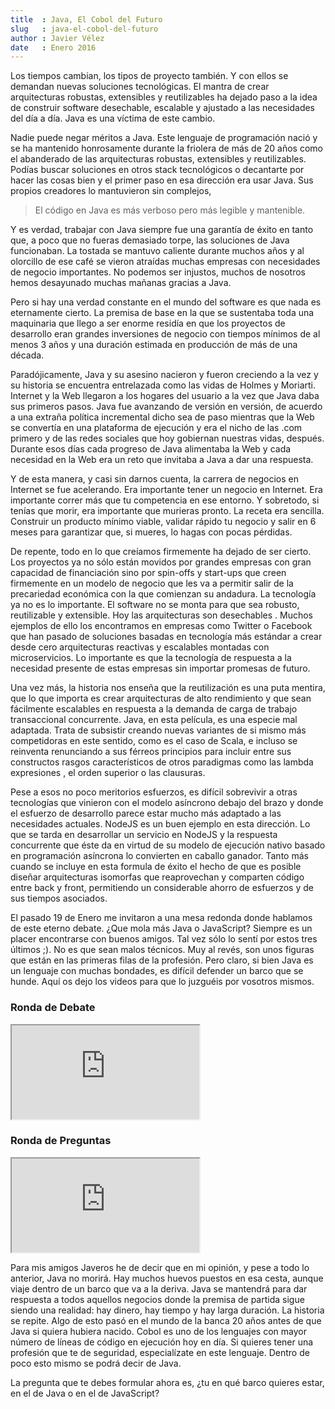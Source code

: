 ```yaml
---
title  : Java, El Cobol del Futuro
slug   : java-el-cobol-del-futuro
author : Javier Vélez
date   : Enero 2016
---
```


Los tiempos cambian, los tipos de proyecto también. Y con ellos se demandan nuevas soluciones tecnológicas. El mantra de crear arquitecturas robustas, extensibles y reutilizables ha dejado paso a la idea de construir software desechable, escalable y ajustado a las necesidades del día a día. Java es una víctima de este cambio.

Nadie puede negar méritos a Java. Este lenguaje de programación nació y se ha mantenido honrosamente durante la friolera de más de 20 años como el abanderado de las arquitecturas robustas, extensibles y reutilizables. Podías buscar soluciones en otros stack tecnológicos o decantarte por hacer las cosas bien y el primer paso en esa dirección era usar Java. Sus propios creadores lo mantuvieron sin complejos,

> El código en Java es más verboso pero más legible y mantenible.

Y es verdad, trabajar con Java siempre fue una garantía de éxito en tanto que, a poco que no fueras demasiado torpe, las soluciones de Java funcionaban. La tostada se mantuvo caliente durante muchos años y al olorcillo de ese café se vieron atraídas muchas empresas con necesidades de negocio importantes. No podemos ser injustos, muchos de nosotros hemos desayunado muchas mañanas gracias a Java.

Pero si hay una verdad constante en el mundo del software es que nada es eternamente cierto. La premisa de base en la que se sustentaba toda una maquinaria que llego a ser enorme residía en que los proyectos de desarrollo eran grandes inversiones de negocio con tiempos mínimos de al menos 3 años y una duración estimada en producción de más de una década.

Paradójicamente, Java y su asesino nacieron y fueron creciendo a la vez y su historia se encuentra entrelazada como las vidas de Holmes y Moriarti. Internet y la Web llegaron a los hogares del usuario a la vez que Java daba sus primeros pasos. Java fue avanzando de versión en versión, de acuerdo a una extraña política incremental dicho sea de paso mientras que la Web se convertía en una plataforma de ejecución y era el nicho de las .com primero y de las redes sociales que hoy gobiernan nuestras vidas, después. Durante esos días cada progreso de Java alimentaba la Web y cada necesidad en la Web era un reto que invitaba a Java a dar una respuesta.

Y de esta manera, y casi sin darnos cuenta, la carrera de negocios en Internet se fue acelerando. Era importante tener un negocio en Internet. Era importante correr más que tu competencia en ese entorno. Y sobretodo, si tenías que morir, era importante que murieras pronto. La receta era sencilla. Construir un producto mínimo viable, validar rápido tu negocio y salir en 6 meses para garantizar que, si mueres, lo hagas con pocas pérdidas.

De repente, todo en lo que creíamos firmemente ha dejado de ser cierto. Los proyectos ya no sólo están movidos por grandes empresas con gran capacidad de financiación sino por spin-offs y start-ups que creen firmemente en un modelo de negocio que les va a permitir salir de la precariedad económica con la que comienzan su andadura. La tecnología ya no es lo importante. El software no se monta para que sea robusto, reutilizable y extensible. Hoy las arquitecturas son desechables . Muchos ejemplos de ello los encontramos en empresas como Twitter o Facebook que han pasado de soluciones basadas en tecnología más estándar a crear desde cero arquitecturas reactivas y escalables montadas con microservicios. Lo importante es que la tecnología de respuesta a la necesidad presente de estas empresas sin importar promesas de futuro.

Una vez más, la historia nos enseña que la reutilización es una puta mentira, que lo que importa es crear arquitecturas de alto rendimiento y que sean fácilmente escalables en respuesta a la demanda de carga de trabajo transaccional concurrente. Java, en esta película, es una especie mal adaptada. Trata de subsistir creando nuevas variantes de si mismo más competidoras en este sentido, como es el caso de Scala, e incluso se reinventa renunciando a sus férreos principios para incluir entre sus constructos rasgos característicos de otros paradigmas como las lambda expresiones , el orden superior o las clausuras.

Pese a esos no poco meritorios esfuerzos, es difícil sobrevivir a otras tecnologías que vinieron con el modelo asíncrono debajo del brazo y donde el esfuerzo de desarrollo parece estar mucho más adaptado a las necesidades actuales. NodeJS es un buen ejemplo en esta dirección. Lo que se tarda en desarrollar un servicio en NodeJS y la respuesta concurrente que éste da en virtud de su modelo de ejecución nativo basado en programación asíncrona lo convierten en caballo ganador. Tanto más cuando se incluye en esta formula de éxito el hecho de que es posible diseñar arquitecturas isomorfas que reaprovechan y comparten código entre back y front, permitiendo un considerable ahorro de esfuerzos y de sus tiempos asociados.

El pasado 19 de Enero me invitaron a una mesa redonda donde hablamos de este eterno debate. ¿Que mola más Java o JavaScript? Siempre es un placer encontrarse con buenos amigos. Tal vez sólo lo sentí por estos tres últimos ;). No es que sean malos técnicos. Muy al revés, son unos figuras que están en las primeras filas de la profesión. Pero claro, si bien Java es un lenguaje con muchas bondades, es difícil defender un barco que se hunde. Aquí os dejo los videos para que lo juzguéis por vosotros mismos.

### Ronda de Debate

<iframe class="video" src="https://www.youtube.com/embed/2XtJV2bQjQQ" allowfullscreen></iframe>

### Ronda de Preguntas

<iframe class="video" src="https://www.youtube.com/embed/T3NYcmOE1dQ" allowfullscreen></iframe>

Para mis amigos Javeros he de decir que en mi opinión, y pese a todo lo anterior, Java no morirá. Hay muchos huevos puestos en esa cesta, aunque viaje dentro de un barco que va a la deriva. Java se mantendrá para dar respuesta a todos aquellos negocios donde la premisa de partida sigue siendo una realidad: hay dinero, hay tiempo y hay larga duración. La historia se repite. Algo de esto pasó en el mundo de la banca 20 años antes de que Java si quiera hubiera nacido. Cobol es uno de los lenguajes con mayor número de líneas de código en ejecución hoy en día. Si quieres tener una profesión que te de seguridad, especialízate en este lenguaje. Dentro de poco esto mismo se podrá decir de Java.

La pregunta que te debes formular ahora es, ¿tu en qué barco quieres estar, en el de Java o en el de JavaScript?